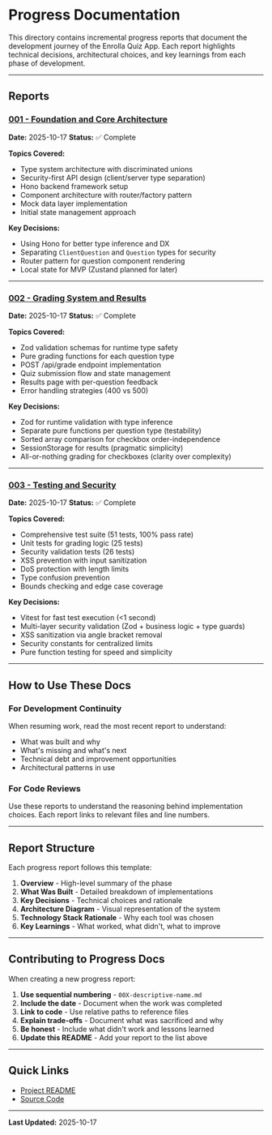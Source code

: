 # Progress Documentation

This directory contains incremental progress reports that document the development journey of the Enrolla Quiz App. Each report highlights technical decisions, architectural choices, and key learnings from each phase of development.

---

## Reports

### [001 - Foundation and Core Architecture](./001-foundation-and-core-architecture.md)

**Date:** 2025-10-17
**Status:** ✅ Complete

**Topics Covered:**

- Type system architecture with discriminated unions
- Security-first API design (client/server type separation)
- Hono backend framework setup
- Component architecture with router/factory pattern
- Mock data layer implementation
- Initial state management approach

**Key Decisions:**

- Using Hono for better type inference and DX
- Separating `ClientQuestion` and `Question` types for security
- Router pattern for question component rendering
- Local state for MVP (Zustand planned for later)

---

### [002 - Grading System and Results](./002-grading-system-and-results.md)
**Date:** 2025-10-17
**Status:** ✅ Complete

**Topics Covered:**
- Zod validation schemas for runtime type safety
- Pure grading functions for each question type
- POST /api/grade endpoint implementation
- Quiz submission flow and state management
- Results page with per-question feedback
- Error handling strategies (400 vs 500)

**Key Decisions:**
- Zod for runtime validation with type inference
- Separate pure functions per question type (testability)
- Sorted array comparison for checkbox order-independence
- SessionStorage for results (pragmatic simplicity)
- All-or-nothing grading for checkboxes (clarity over complexity)

---

### [003 - Testing and Security](./003-testing-and-security.md)
**Date:** 2025-10-17
**Status:** ✅ Complete

**Topics Covered:**
- Comprehensive test suite (51 tests, 100% pass rate)
- Unit tests for grading logic (25 tests)
- Security validation tests (26 tests)
- XSS prevention with input sanitization
- DoS protection with length limits
- Type confusion prevention
- Bounds checking and edge case coverage

**Key Decisions:**
- Vitest for fast test execution (<1 second)
- Multi-layer security validation (Zod + business logic + type guards)
- XSS sanitization via angle bracket removal
- Security constants for centralized limits
- Pure function testing for speed and simplicity

---

## How to Use These Docs

### For Development Continuity

When resuming work, read the most recent report to understand:

- What was built and why
- What's missing and what's next
- Technical debt and improvement opportunities
- Architectural patterns in use

### For Code Reviews

Use these reports to understand the reasoning behind implementation choices. Each report links to relevant files and line numbers.

---

## Report Structure

Each progress report follows this template:

1. **Overview** - High-level summary of the phase
2. **What Was Built** - Detailed breakdown of implementations
3. **Key Decisions** - Technical choices and rationale
4. **Architecture Diagram** - Visual representation of the system
5. **Technology Stack Rationale** - Why each tool was chosen
6. **Key Learnings** - What worked, what didn't, what to improve

---

## Contributing to Progress Docs

When creating a new progress report:

1. **Use sequential numbering** - `00X-descriptive-name.md`
2. **Include the date** - Document when the work was completed
3. **Link to code** - Use relative paths to reference files
4. **Explain trade-offs** - Document what was sacrificed and why
5. **Be honest** - Include what didn't work and lessons learned
6. **Update this README** - Add your report to the list above

---

## Quick Links

- [Project README](../../README.md)
- [Source Code](../../src/)

---

**Last Updated:** 2025-10-17
